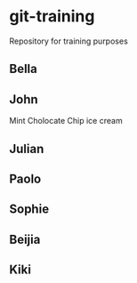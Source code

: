# git-training

Repository for training purposes

## Bella

## John
Mint Cholocate Chip ice cream

## Julian

## Paolo

## Sophie

## Beijia

## Kiki
